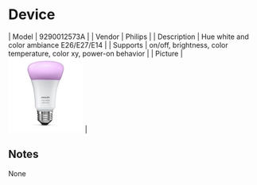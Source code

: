 
# Device

| Model | 9290012573A  |
| Vendor  | Philips  |
| Description | Hue white and color ambiance E26/E27/E14 |
| Supports | on/off, brightness, color temperature, color xy, power-on behavior |
| Picture | ![../images/devices/9290012573A.jpg](../images/devices/9290012573A.jpg) |

## Notes

None
